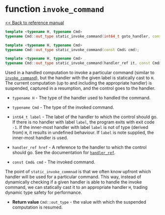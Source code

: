 # function `invoke_command`

[<< Back to reference manual](refman.md)

```cpp
template <typename H, typename Cmd>
typename Cmd::out_type static_invoke_command(int64_t goto_handler, const Cmd& cmd);

template <typename H, typename Cmd>
typename Cmd::out_type static_invoke_command(const Cmd& cmd);

template <typename H, typename Cmd>
typename Cmd::out_type static_invoke_command(handler_ref it, const Cmd& cmd);
```

Used in a handled computation to invoke a particular command (similar to [`invoke_command`](refman-invoke_command.md)), but the handler with the given label is statically cast to `H`. The current computation (up  to and including the appropriate handler) is suspended, captured in a resumption, and the control goes to the handler.

- `typename H` - The type of the handler used to handled the command.

- `typename Cmd` - The type of the invoked command.

- `int64_t label` - The label of the handler to which the control should go. If there is no handler with label `label`, the program exits with exit code `-1`. If the inner-most handler with label `label` is not of type (derived from) `H`, it results in undefined behaviour. If `label` is note supplied, the inner-most handler is used.

- `handler_ref href` - A reference to the handler to which the control should go. See the documentation for [`handler_ref`](refman-handler_ref.md).

- `const Cmd& cmd` - The invoked command.

The point of `static_invoke_commnad` is that we often know upfront which handler will be used for a particular command. This way, instead of dynamically checking if a given handler is able to handle the invoke command, we can statically cast it to an appropriate handler `H`, trading dynamic type safety for performance.

- **Return value** `Cmd::out_type` - the value with which the suspended computation is resumed.


